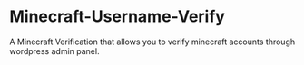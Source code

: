 # Minecraft-Username-Verify
A Minecraft Verification that allows you to verify minecraft accounts through wordpress admin panel.
